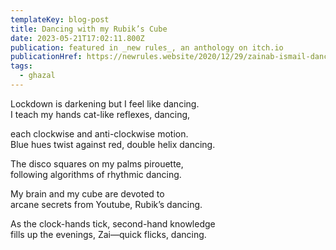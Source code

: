 ```yaml
---
templateKey: blog-post
title: Dancing with my Rubik’s Cube
date: 2023-05-21T17:02:11.800Z
publication: featured in _new rules_, an anthology on itch.io
publicationHref: https://newrules.website/2020/12/29/zainab-ismail-dancing-with-my-rubiks-cube/
tags:
  - ghazal
---
```

Lockdown is darkening but I feel like dancing.\
I teach my hands cat-like reflexes, dancing,

each clockwise and anti-clockwise motion.\
Blue hues twist against red, double helix dancing.

The disco squares on my palms pirouette,\
following algorithms of rhythmic dancing.

My brain and my cube are devoted to \
arcane secrets from Youtube, Rubik’s dancing.

As the clock-hands tick, second-hand knowledge\
fills up the evenings, Zai—quick flicks, dancing.

